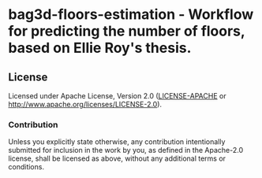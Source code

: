 # bag3d-floors-estimation - Workflow for predicting the number of floors, based on Ellie Roy's thesis.

## License

Licensed under Apache License, Version 2.0 ([LICENSE-APACHE](LICENSE-APACHE) or http://www.apache.org/licenses/LICENSE-2.0).

### Contribution

Unless you explicitly state otherwise, any contribution intentionally submitted
for inclusion in the work by you, as defined in the Apache-2.0 license, shall be licensed as above, without any
additional terms or conditions.